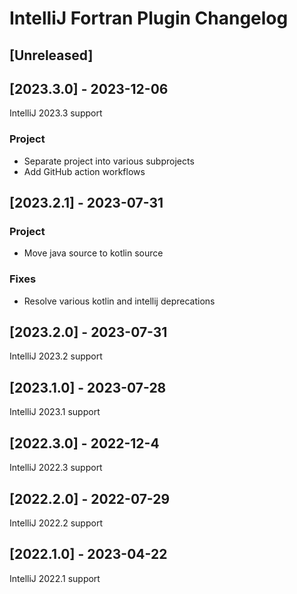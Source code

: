 <!-- Keep a Changelog guide -> https://keepachangelog.com -->

# IntelliJ Fortran Plugin Changelog

## [Unreleased]

## [2023.3.0] - 2023-12-06
IntelliJ 2023.3 support

### Project
- Separate project into various subprojects
- Add GitHub action workflows

## [2023.2.1] - 2023-07-31

### Project
- Move java source to kotlin source

### Fixes
- Resolve various kotlin and intellij deprecations

## [2023.2.0] - 2023-07-31
IntelliJ 2023.2 support

## [2023.1.0] - 2023-07-28
IntelliJ 2023.1 support

## [2022.3.0] - 2022-12-4
IntelliJ 2022.3 support

## [2022.2.0] - 2022-07-29
IntelliJ 2022.2 support

## [2022.1.0] - 2023-04-22
IntelliJ 2022.1 support
